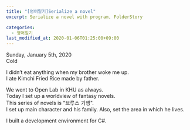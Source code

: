 ```yaml
---
title: "[영어일기]Serialize a novel"
excerpt: Serialize a novel with program, FolderStory

categories:
  - 영어일기
last_modified_at: 2020-01-06T01:25:00+09:00
---
```

Sunday, January 5th, 2020  
Cold

I didn’t eat anything when my brother woke me up.  
I ate Kimchi Fried Rice made by father.  

We went to Open Lab in KHU as always.  
Today I set up a worldview of fantasy novels.  
This series of novels is “브루스 기행".  
I set up main character and his family. Also, set the area in which he lives.  

I built a development environment for C#.

